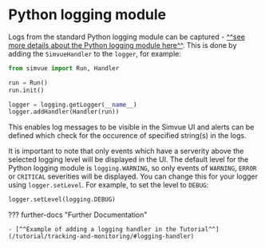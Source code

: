 # Python logging module

Logs from the standard Python logging module can be captured - [^^see more details about the Python logging module here^^](https://docs.python.org/3/library/logging.html). This is done by adding the `SimvueHandler` to the `logger`, for example:
``` py
from simvue import Run, Handler

run = Run()
run.init()

logger = logging.getLogger(__name__)
logger.addHandler(Handler(run))
```

This enables log messages to be visible in the Simvue UI and alerts can be defined which check for the occurence of
specified string(s) in the logs.

It is important to note that only events which have a serverity above the selected logging level will be displayed in the UI.
The default level for the Python logging module is `logging.WARNING`, so only events of `WARNING`, `ERROR` or `CRITICAL` severities
will be displayed. You can change this for your logger using `logger.setLevel`. For example, to set the level to `DEBUG`:
``` py
logger.setLevel(logging.DEBUG)
```
??? further-docs "Further Documentation"
    
    - [^^Example of adding a logging handler in the Tutorial^^](/tutorial/tracking-and-monitoring/#logging-handler)